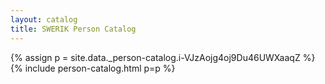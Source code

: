 ```yaml
---
layout: catalog
title: SWERIK Person Catalog
---
```

{% assign p = site.data._person-catalog.i-VJzAojg4oj9Du46UWXaaqZ %}
{% include person-catalog.html p=p %}

